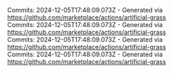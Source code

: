 Commits: 2024-12-05T17:48:09.073Z - Generated via https://github.com/marketplace/actions/artificial-grass
<br>
Commits: 2024-12-05T17:48:09.073Z - Generated via https://github.com/marketplace/actions/artificial-grass
<br>
Commits: 2024-12-05T17:48:09.073Z - Generated via https://github.com/marketplace/actions/artificial-grass
<br>
Commits: 2024-12-05T17:48:09.073Z - Generated via https://github.com/marketplace/actions/artificial-grass
<br>
